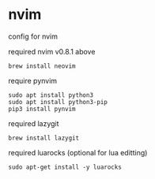 # nvim
config for nvim

required nvim v0.8.1 above
```
brew install neovim
```

require pynvim 
```
sudo apt install python3
sudo apt install python3-pip
pip3 install pynvim
```

required lazygit
```
brew install lazygit
```

required luarocks (optional for lua editting)
```
sudo apt-get install -y luarocks
```
